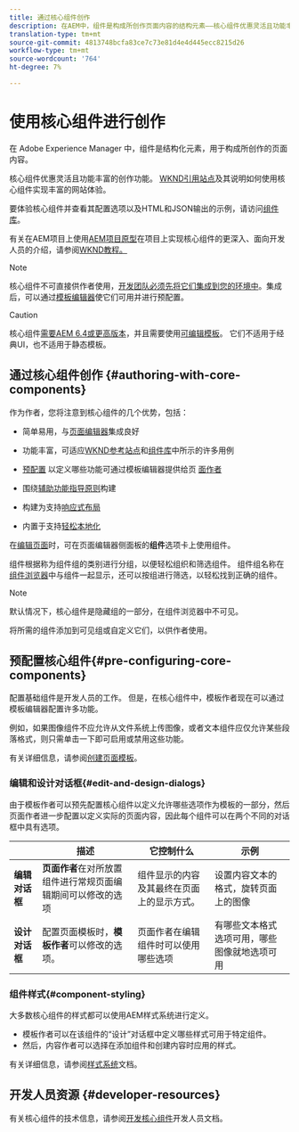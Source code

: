 ```yaml
---
title: 通过核心组件创作
description: 在AEM中，组件是构成所创作页面内容的结构元素——核心组件优惠灵活且功能丰富的创作功能。
translation-type: tm+mt
source-git-commit: 4813748bcfa83ce7c73e81d4e4d445ecc8215d26
workflow-type: tm+mt
source-wordcount: '764'
ht-degree: 7%

---
```



# 使用核心组件进行创作

在 Adobe Experience Manager 中，组件是结构化元素，用于构成所创作的页面内容。

核心组件优惠灵活且功能丰富的创作功能。 [WKND引用站点](https://wknd.site)及其说明如何使用核心组件实现丰富的网站体验。

要体验核心组件并查看其配置选项以及HTML和JSON输出的示例，请访问[组件库](https://adobe.com/go/aem_cmp_library)。

有关在AEM项目上使用[AEM项目原型](/help/developing/archetype/overview.md)在项目上实现核心组件的更深入、面向开发人员的介绍，请参阅[WKND教程。](https://docs.adobe.com/content/help/en/experience-manager-learn/getting-started-wknd-tutorial-develop/overview.html)

>[!NOTE]
>
>核心组件不可直接供作者使用，[开发团队必须先将它们集成到您的环境中](/help/get-started/using.md)。集成后，可以通过[模板编辑器](https://docs.adobe.com/content/help/en/experience-manager-cloud-service/sites/authoring/features/templates.html)使它们可用并进行预配置。

>[!CAUTION]
>
>核心组件[需要AEM 6.4或更高版本](/help/versions.md)，并且需要使用[可编辑模板](https://docs.adobe.com/content/help/en/experience-manager-cloud-service/sites/authoring/features/templates.html)。 它们不适用于经典UI，也不适用于静态模板。

## 通过核心组件创作 {#authoring-with-core-components}

作为作者，您将注意到核心组件的几个优势，包括：

* 简单易用，与[页面编辑器](https://docs.adobe.com/content/help/en/experience-manager-cloud-service/sites/authoring/fundamentals/editing-content.html)集成良好

* 功能丰富，可适应[WKND参考站点](https://wknd.site)和[组件库](https://adobe.com/go/aem_cmp_library)中所示的许多用例

* [预配置](#pre-configuring-core-components) 以定义哪些功能可通过模板编辑器提供给页 [面作者](https://docs.adobe.com/content/help/en/experience-manager-cloud-service/sites/authoring/features/templates.html)

* 围绕[辅助功能指导原则](https://docs.adobe.com/content/help/en/experience-manager-cloud-service/sites/authoring/fundamentals/accessible-content.html)构建

* 构建为支持[响应式布局](https://docs.adobe.com/content/help/en/experience-manager-cloud-service/sites/authoring/features/responsive-layout.html)

* 内置于支持[轻松本地化](localization.md)

在[编辑页面](https://docs.adobe.com/content/help/en/experience-manager-cloud-service/sites/authoring/fundamentals/editing-content.html)时，可在页面编辑器侧面板的&#x200B;**组件**&#x200B;选项卡上使用组件。

组件根据称为组件组的类别进行分组，以便轻松组织和筛选组件。 组件组名称在[组件浏览器](https://docs.adobe.com/content/help/en/experience-manager-cloud-service/sites/authoring/fundamentals/editing-content.html)中与组件一起显示，还可以按组进行筛选，以轻松找到正确的组件。

>[!NOTE]
>
>默认情况下，核心组件是隐藏组的一部分，在组件浏览器中不可见。
>
>将所需的组件添加到可见组或自定义它们，以供作者使用。

## 预配置核心组件{#pre-configuring-core-components}

配置基础组件是开发人员的工作。 但是，在核心组件中，模板作者现在可以通过模板编辑器配置许多功能。

例如，如果图像组件不应允许从文件系统上传图像，或者文本组件应仅允许某些段落格式，则只需单击一下即可启用或禁用这些功能。

有关详细信息，请参阅[创建页面模板](https://docs.adobe.com/content/help/en/experience-manager-cloud-service/sites/authoring/features/templates.html)。

### 编辑和设计对话框{#edit-and-design-dialogs}

由于模板作者可以预先配置核心组件以定义允许哪些选项作为模板的一部分，然后页面作者进一步配置以定义实际的页面内容，因此每个组件可以在两个不同的对话框中具有选项。

|  | 描述 | 它控制什么 | 示例 |
|--- |--- |--- |--- |
| **编辑对话框** | **页面作者**&#x200B;在对所放置组件进行常规页面编辑期间可以修改的选项 | 组件显示的内容及其最终在页面上的显示方式。 | 设置内容文本的格式，旋转页面上的图像 |
| **设计对话框** | 配置页面模板时，**模板作者**&#x200B;可以修改的选项。 | 页面作者在编辑组件时可以使用哪些选项 | 有哪些文本格式选项可用，哪些图像就地选项可用 |

### 组件样式{#component-styling}

大多数核心组件的样式都可以使用AEM样式系统进行定义。

* 模板作者可以在该组件的“设计”对话框中定义哪些样式可用于特定组件。
* 然后，内容作者可以选择在添加组件和创建内容时应用的样式。

有关详细信息，请参阅[样式系统](https://docs.adobe.com/content/help/en/experience-manager-cloud-service/sites/authoring/features/style-system.html)文档。

## 开发人员资源 {#developer-resources}

有关核心组件的技术信息，请参阅[开发核心组件](/help/developing/overview.md)开发人员文档。
